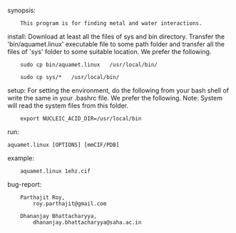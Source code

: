 synopsis:

		This program is for finding metal and water interactions.


install:
	Download at least all the files of sys and bin directory.
	Transfer the 'bin/aquamet.linux' executable file to some path folder
	and transfer all the files of 'sys' folder to some suitable location.
	We prefer the following.

		sudo cp bin/aquamet.linux   /usr/local/bin/

		sudo cp sys/*   /usr/local/bin/


setup:
	For setting the environment, do the following from your bash shell
	of write the same in your .bashrc file. We prefer the following.
	Note: System will read the system files from this folder.

		export NUCLEIC_ACID_DIR=/usr/local/bin


run:

	aquamet.linux [OPTIONS] [mmCIF/PDB]

example:

		aquamet.linux 1ehz.cif

bug-report:

		Parthajit Roy, 
			roy.parthajit@gmail.com

		Dhananjay Bhattacharyya,
			dhananjay.bhattacharyya@saha.ac.in 

